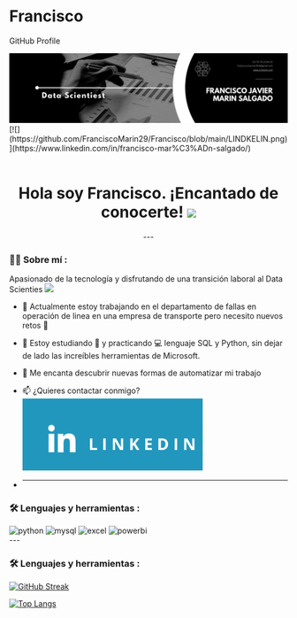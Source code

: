 # Francisco
GitHub Profile
<div id="header" align="center">
  <img decoding="async" 
    src="https://github.com/FranciscoMarin29/Francisco/blob/main/Profile.png" width="800"/>
</div>
[![](https://github.com/FranciscoMarin29/Francisco/blob/main/LINDKELIN.png)](https://www.linkedin.com/in/francisco-mar%C3%ADn-salgado/)
<div id="badges" align="center">
<img decoding="async" src="https://visitor-badge-reloaded.herokuapp.com/badge?page_id=FranciscoMarin29.Francisco&color=00cf00" alt=""/>
<h1>
  Hola soy Francisco. ¡Encantado de conocerte!
  <img decoding="async" src="https://media.giphy.com/media/hvRJCLFzcasrR4ia7z/giphy.gif" width="30px"/>
</h1>
---
 <div id="header" align="left">

### :man_technologist: Sobre mí :

Apasionado de la tecnología y disfrutando de una transición laboral al Data Scienties <img decoding="async" src="https://media.giphy.com/media/WUlplcMpOCEmTGBtBW/giphy.gif" width="30">
* :telescope: Actualmente estoy trabajando en el departamento de fallas en operación de linea en una empresa de transporte   pero necesito nuevos retos :muscle:

* :seedling: Estoy estudiando :blue_book: y practicando :computer: lenguaje SQL y Python, sin dejar de lado las increíbles herramientas de Microsoft.

* :heartbeat: Me encanta descubrir nuevas formas de automatizar mi trabajo

* :mailbox: ¿Quieres contactar conmigo?[![](https://github.com/FranciscoMarin29/Francisco/blob/main/LINDKELIN.png)](https://www.linkedin.com/in/francisco-mar%C3%ADn-salgado/)
* ---

### :hammer_and_wrench: Lenguajes y herramientas :
<div id="header" align="left">
    <img decoding="async" src="https://img.shields.io/badge/Python-3776AB?style=for-the-badge&logo=python&logoColor=white" alt="python"/>
  </a>
    <img decoding="async" src="https://img.shields.io/badge/MySQL-6DB33F?style=for-the-badge&logo=mysql&logoColor=white" alt="mysql"/>
  </a>
 <img decoding="async" src="https://img.shields.io/badge/Microsoft_Excel-217346?style=for-the-badge&logo=microsoft-excel&logoColor=white" alt="excel"/>
  </a>
 <img decoding="async" src="https://img.shields.io/badge/Power_BI-FFBE00?style=for-the-badge&logo=Power-BI&logoColor=white" alt="powerbi"/>
  </a>

</div>
---

### :hammer_and_wrench: Lenguajes y herramientas :
[![GitHub Streak](http://github-readme-streak-stats.herokuapp.com?user=FranciscoMarin29&theme=dark&background=000000)](https://git.io/streak-stats)


[![Top Langs](https://github-readme-stats.vercel.app/api/top-langs/?username=noelianav91&layout=compact&theme=vision-friendly-dark)](https://github.com/anuraghazra/github-readme-stats)
